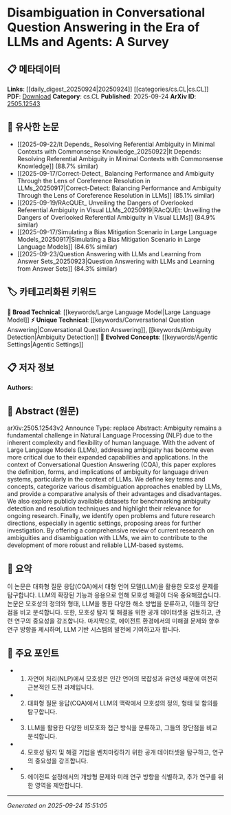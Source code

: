 <!-- KEYWORD_LINKING_METADATA:
{
  "processed_timestamp": "2025-09-24T15:51:05.797511",
  "vocabulary_version": "1.0",
  "selected_keywords": [
    "Large Language Model",
    "Conversational Question Answering",
    "Ambiguity Detection",
    "Agentic Settings"
  ],
  "rejected_keywords": [],
  "similarity_scores": {
    "Large Language Model": 0.85,
    "Conversational Question Answering": 0.8,
    "Ambiguity Detection": 0.75,
    "Agentic Settings": 0.7
  },
  "extraction_method": "AI_prompt_based",
  "budget_applied": true,
  "candidates_json": {
    "candidates": [
      {
        "surface": "Large Language Models",
        "canonical": "Large Language Model",
        "aliases": [
          "LLM",
          "Large Language Models"
        ],
        "category": "broad_technical",
        "rationale": "LLMs are central to the paper's discussion on ambiguity in NLP, providing a strong link to existing research.",
        "novelty_score": 0.3,
        "connectivity_score": 0.9,
        "specificity_score": 0.7,
        "link_intent_score": 0.85
      },
      {
        "surface": "Conversational Question Answering",
        "canonical": "Conversational Question Answering",
        "aliases": [
          "CQA"
        ],
        "category": "unique_technical",
        "rationale": "This is a specific application area discussed in the paper, providing a focused link for related research.",
        "novelty_score": 0.65,
        "connectivity_score": 0.75,
        "specificity_score": 0.8,
        "link_intent_score": 0.8
      },
      {
        "surface": "Ambiguity Detection",
        "canonical": "Ambiguity Detection",
        "aliases": [
          "Ambiguity Resolution"
        ],
        "category": "unique_technical",
        "rationale": "Key focus of the paper, addressing a core challenge in NLP with specific techniques and datasets.",
        "novelty_score": 0.7,
        "connectivity_score": 0.7,
        "specificity_score": 0.85,
        "link_intent_score": 0.75
      },
      {
        "surface": "Agentic Settings",
        "canonical": "Agentic Settings",
        "aliases": [
          "Agent-based Systems"
        ],
        "category": "evolved_concepts",
        "rationale": "Emerging area of research highlighted for future exploration, linking to agent-based system studies.",
        "novelty_score": 0.75,
        "connectivity_score": 0.65,
        "specificity_score": 0.8,
        "link_intent_score": 0.7
      }
    ],
    "ban_list_suggestions": [
      "ambiguity",
      "disambiguation",
      "survey",
      "future research"
    ]
  },
  "decisions": [
    {
      "candidate_surface": "Large Language Models",
      "resolved_canonical": "Large Language Model",
      "decision": "linked",
      "scores": {
        "novelty": 0.3,
        "connectivity": 0.9,
        "specificity": 0.7,
        "link_intent": 0.85
      }
    },
    {
      "candidate_surface": "Conversational Question Answering",
      "resolved_canonical": "Conversational Question Answering",
      "decision": "linked",
      "scores": {
        "novelty": 0.65,
        "connectivity": 0.75,
        "specificity": 0.8,
        "link_intent": 0.8
      }
    },
    {
      "candidate_surface": "Ambiguity Detection",
      "resolved_canonical": "Ambiguity Detection",
      "decision": "linked",
      "scores": {
        "novelty": 0.7,
        "connectivity": 0.7,
        "specificity": 0.85,
        "link_intent": 0.75
      }
    },
    {
      "candidate_surface": "Agentic Settings",
      "resolved_canonical": "Agentic Settings",
      "decision": "linked",
      "scores": {
        "novelty": 0.75,
        "connectivity": 0.65,
        "specificity": 0.8,
        "link_intent": 0.7
      }
    }
  ]
}
-->

# Disambiguation in Conversational Question Answering in the Era of LLMs and Agents: A Survey

## 📋 메타데이터

**Links**: [[daily_digest_20250924|20250924]] [[categories/cs.CL|cs.CL]]
**PDF**: [Download](https://arxiv.org/pdf/2505.12543.pdf)
**Category**: cs.CL
**Published**: 2025-09-24
**ArXiv ID**: [2505.12543](https://arxiv.org/abs/2505.12543)

## 🔗 유사한 논문
- [[2025-09-22/It Depends_ Resolving Referential Ambiguity in Minimal Contexts with Commonsense Knowledge_20250922|It Depends: Resolving Referential Ambiguity in Minimal Contexts with Commonsense Knowledge]] (88.7% similar)
- [[2025-09-17/Correct-Detect_ Balancing Performance and Ambiguity Through the Lens of Coreference Resolution in LLMs_20250917|Correct-Detect: Balancing Performance and Ambiguity Through the Lens of Coreference Resolution in LLMs]] (85.1% similar)
- [[2025-09-19/RAcQUEt_ Unveiling the Dangers of Overlooked Referential Ambiguity in Visual LLMs_20250919|RAcQUEt: Unveiling the Dangers of Overlooked Referential Ambiguity in Visual LLMs]] (84.9% similar)
- [[2025-09-17/Simulating a Bias Mitigation Scenario in Large Language Models_20250917|Simulating a Bias Mitigation Scenario in Large Language Models]] (84.6% similar)
- [[2025-09-23/Question Answering with LLMs and Learning from Answer Sets_20250923|Question Answering with LLMs and Learning from Answer Sets]] (84.3% similar)

## 🏷️ 카테고리화된 키워드
**🧠 Broad Technical**: [[keywords/Large Language Model|Large Language Model]]
**⚡ Unique Technical**: [[keywords/Conversational Question Answering|Conversational Question Answering]], [[keywords/Ambiguity Detection|Ambiguity Detection]]
**🚀 Evolved Concepts**: [[keywords/Agentic Settings|Agentic Settings]]

## 📋 저자 정보

**Authors:** 

## 📄 Abstract (원문)

arXiv:2505.12543v2 Announce Type: replace 
Abstract: Ambiguity remains a fundamental challenge in Natural Language Processing (NLP) due to the inherent complexity and flexibility of human language. With the advent of Large Language Models (LLMs), addressing ambiguity has become even more critical due to their expanded capabilities and applications. In the context of Conversational Question Answering (CQA), this paper explores the definition, forms, and implications of ambiguity for language driven systems, particularly in the context of LLMs. We define key terms and concepts, categorize various disambiguation approaches enabled by LLMs, and provide a comparative analysis of their advantages and disadvantages. We also explore publicly available datasets for benchmarking ambiguity detection and resolution techniques and highlight their relevance for ongoing research. Finally, we identify open problems and future research directions, especially in agentic settings, proposing areas for further investigation. By offering a comprehensive review of current research on ambiguities and disambiguation with LLMs, we aim to contribute to the development of more robust and reliable LLM-based systems.

## 📝 요약

이 논문은 대화형 질문 응답(CQA)에서 대형 언어 모델(LLM)을 활용한 모호성 문제를 탐구합니다. LLM의 확장된 기능과 응용으로 인해 모호성 해결이 더욱 중요해졌습니다. 논문은 모호성의 정의와 형태, LLM을 통한 다양한 해소 방법을 분류하고, 이들의 장단점을 비교 분석합니다. 또한, 모호성 탐지 및 해결을 위한 공개 데이터셋을 검토하고, 관련 연구의 중요성을 강조합니다. 마지막으로, 에이전트 환경에서의 미해결 문제와 향후 연구 방향을 제시하며, LLM 기반 시스템의 발전에 기여하고자 합니다.

## 🎯 주요 포인트

- 1. 자연어 처리(NLP)에서 모호성은 인간 언어의 복잡성과 유연성 때문에 여전히 근본적인 도전 과제입니다.
- 2. 대화형 질문 응답(CQA)에서 LLM의 맥락에서 모호성의 정의, 형태 및 함의를 탐구합니다.
- 3. LLM을 활용한 다양한 비모호화 접근 방식을 분류하고, 그들의 장단점을 비교 분석합니다.
- 4. 모호성 탐지 및 해결 기법을 벤치마킹하기 위한 공개 데이터셋을 탐구하고, 연구의 중요성을 강조합니다.
- 5. 에이전트 설정에서의 개방형 문제와 미래 연구 방향을 식별하고, 추가 연구를 위한 영역을 제안합니다.


---

*Generated on 2025-09-24 15:51:05*